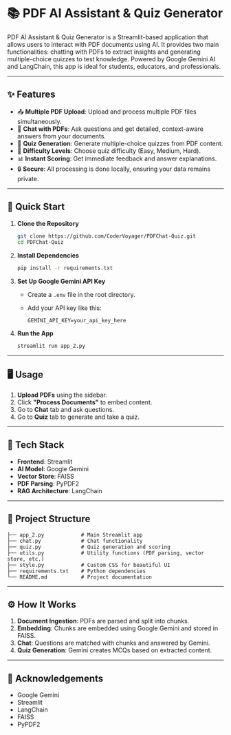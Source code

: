 # 📚 PDF AI Assistant & Quiz Generator

PDF AI Assistant & Quiz Generator is a Streamlit-based application that allows users to interact with PDF documents using AI. It provides two main functionalities: chatting with PDFs to extract insights and generating multiple-choice quizzes to test knowledge. Powered by Google Gemini AI and LangChain, this app is ideal for students, educators, and professionals.

---

## ✨ Features

* 📤 **Multiple PDF Upload**: Upload and process multiple PDF files simultaneously.
* 💬 **Chat with PDFs**: Ask questions and get detailed, context-aware answers from your documents.
* 📝 **Quiz Generation**: Generate multiple-choice quizzes from PDF content.
* 🎯 **Difficulty Levels**: Choose quiz difficulty (Easy, Medium, Hard).
* 📊 **Instant Scoring**: Get immediate feedback and answer explanations.
* 🔒 **Secure**: All processing is done locally, ensuring your data remains private.

---

## 🚀 Quick Start

1. **Clone the Repository**

   ```bash
   git clone https://github.com/CoderVoyager/PDFChat-Quiz.git
   cd PDFChat-Quiz
   ```
2. **Install Dependencies**

   ```bash
   pip install -r requirements.txt
   ```
3. **Set Up Google Gemini API Key**

   * Create a `.env` file in the root directory.
   * Add your API key like this:

     ```env
     GEMINI_API_KEY=your_api_key_here
     ```
4. **Run the App**

   ```bash
   streamlit run app_2.py
   ```

---

## 🖥️ Usage

1. **Upload PDFs** using the sidebar.
2. Click **"Process Documents"** to embed content.
3. Go to **Chat** tab and ask questions.
4. Go to **Quiz** tab to generate and take a quiz.

---

## 🧰 Tech Stack

* **Frontend**: Streamlit
* **AI Model**: Google Gemini
* **Vector Store**: FAISS
* **PDF Parsing**: PyPDF2
* **RAG Architecture**: LangChain

---

## 📂 Project Structure

```
├── app_2.py            # Main Streamlit app
├── chat.py             # Chat functionality
├── quiz.py             # Quiz generation and scoring
├── utils.py            # Utility functions (PDF parsing, vector store, etc.)
├── style.py            # Custom CSS for beautiful UI
├── requirements.txt    # Python dependencies
└── README.md           # Project documentation
```

---

## ⚙️ How It Works

1. **Document Ingestion**: PDFs are parsed and split into chunks.
2. **Embedding**: Chunks are embedded using Google Gemini and stored in FAISS.
3. **Chat**: Questions are matched with chunks and answered by Gemini.
4. **Quiz Generation**: Gemini creates MCQs based on extracted content.

---

## 🙏 Acknowledgements

* Google Gemini
* Streamlit
* LangChain
* FAISS
* PyPDF2

